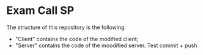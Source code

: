 # Exam Call SP

The structure of this repository is the following:
  - "Client" contains the code of the modified client;
  - "Server" contains the code of the moodified server.
  Test commit + push
